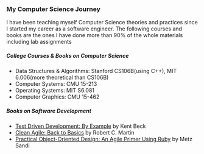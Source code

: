 ### My Computer Science Journey

I have been teaching myself Computer Science theories and practices since I started my career as a software engineer.
The following courses and books are the ones I have done more than 90% of the whole materials including lab assignments

##### College Courses & Books on Computer Science 
- Data Structures & Algorithms: Stanford CS106B(using C++), MIT 6.006(more theoretical than CS106B)
- Computer Systems: CMU 15-213
- Operating Systems: MIT S6.081
- Computer Graphics: CMU 15-462

##### Books on Software Development
- [Test Driven Development: By Example](https://www.amazon.com/Test-Driven-Development-Kent-Beck/dp/0321146530/) by Kent Beck
- [Clean Agile: Back to Basics](https://www.amazon.com/Clean-Agile-Back-to-Basics/dp/B08X7FWCZM) by Robert C. Martin
- [Practical Object-Oriented Design: An Agile Primer Using Ruby](https://www.amazon.com/Practical-Object-Oriented-Design-Agile-Primer-ebook/dp/B07F88LY9M) by Metz Sandi
